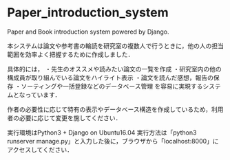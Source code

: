 # Paper_introduction_system
Paper and Book introduction system powered by Django.

本システムは論文や参考書の輪読を研究室の複数人で行うときに，他の人の担当範囲を効率よく把握するために作成しました．

具体的には，
・先生のオススメや読みたい論文の一覧を作成
・研究室内の他の構成員が取り組んでいる論文をハイライト表示
・論文を読んだ感想，報告の保存
・ソーティングや一括登録などのデータベース管理
を容易に実現するシステムとなっています．

作者の必要性に応じて特有の表示やデータベース構造を作成しているため，利用者の必要に応じて変更を施してください．

実行環境はPython3 + Django on Ubuntu16.04
実行方法は「python3 runserver manage.py」と入力した後に，ブラウザから「localhost:8000」にアクセスしてください．
